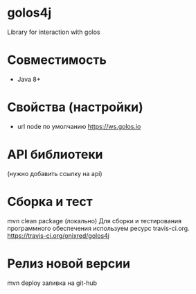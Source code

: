 # golos4j
Library for interaction with golos

# Совместимость
* Java 8+


# Свойства (настройки)
* url node по умолчанию https://ws.golos.io

# API библиотеки
(нужно добавить ссылку на api)

# Сборка и тест
mvn clean package (локально)
Для сборки и тестирования программного обеспечения используем  ресурс travis-ci.org.
https://travis-ci.org/onixred/golos4j

# Релиз новой версии
mvn  deploy заливка на git-hub
